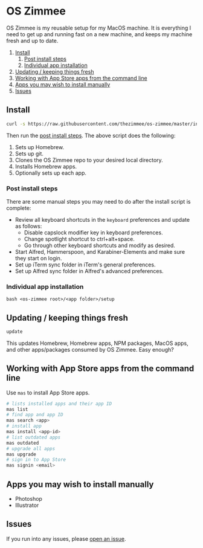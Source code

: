 # OS Zimmee

OS Zimmee is my reusable setup for my MacOS machine. It is everything I need to get up and running fast on a new machine, and keeps my machine fresh and up to date.

<!-- MarkdownTOC -->

1. [Install](#install)
	1. [Post install steps](#post-install-steps)
	1. [Individual app installation](#individual-app-installation)
1. [Updating / keeping things fresh](#updating--keeping-things-fresh)
1. [Working with App Store apps from the command line](#working-with-app-store-apps-from-the-command-line)
1. [Apps you may wish to install manually](#apps-you-may-wish-to-install-manually)
1. [Issues](#issues)

<!-- /MarkdownTOC -->

<a name="install"></a>
## Install

```bash
curl -s https://raw.githubusercontent.com/thezimmee/os-zimmee/master/install | bash
```

Then run the [post install steps](#post-install-steps). The above script does the following:

1. Sets up Homebrew.
2. Sets up git.
3. Clones the OS Zimmee repo to your desired local directory.
4. Installs Homebrew apps.
5. Optionally sets up each app.

<a name="post-install-steps"></a>
### Post install steps

There are some manual steps you may need to do after the install script is complete:

- Review all keyboard shortcuts in the `keyboard` preferences and update as follows:
	- Disable capslock modifier key in keyboard preferences.
	- Change spotlight shortcut to ctrl+alt+space.
	- Go through other keyboard shortcuts and modify as desired.
- Start Alfred, Hammerspoon, and Karabiner-Elements and make sure they start on login.
- Set up iTerm sync folder in iTerm's general preferences.
- Set up Alfred sync folder in Alfred's advanced preferences.

<a name="individual-app-installation"></a>
### Individual app installation

`bash <os-zimmee root>/<app folder>/setup`

<a name="updating--keeping-things-fresh"></a>
## Updating / keeping things fresh

```bash
update
```

This updates Homebrew, Homebrew apps, NPM packages, MacOS apps, and other apps/packages consumed by OS Zimmee. Easy enough?

<a name="working-with-app-store-apps-from-the-command-line"></a>
## Working with App Store apps from the command line

Use `mas` to install App Store apps.

```bash
# lists installed apps and their app ID
mas list
# find app and app ID
mas search <app>
# install app
mas install <app-id>
# list outdated apps
mas outdated
# upgrade all apps
mas upgrade
# sign in to App Store
mas signin <email>
```

<a name="apps-you-may-wish-to-install-manually"></a>
## Apps you may wish to install manually

- Photoshop
- Illustrator

<a name="issues"></a>
## Issues

If you run into any issues, please [open an issue](https://github.com/thezimmee/os-zimmee/issues).
